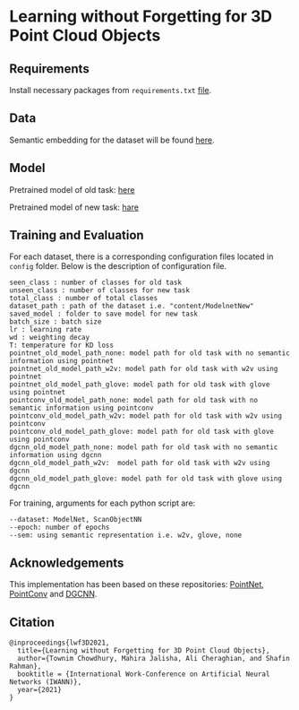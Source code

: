 # Learning without Forgetting for 3D Point Cloud Objects

## Requirements
Install necessary packages from `requirements.txt` [file](./requirements.txt).

## Data
Semantic embedding for the dataset will be found [here](https://drive.google.com/drive/folders/1rqRyRI_i3MVRd_cLEBlmNNvggGBO-lEl?usp=sharing).

## Model
Pretrained model of old task: [here](https://drive.google.com/drive/folders/1rfJQXXCOts024vnBisD5ITCaGRSVeKSt?usp=sharing)

Pretrained model of new task: [hare](https://drive.google.com/drive/folders/1mYmwUTHscR3pdP8MJGHGM7bwO1VWlZqy?usp=sharing)

## Training and Evaluation
For each dataset, there is a corresponding configuration files located in `config` folder. Below is the description of configuration file.
```
seen_class : number of classes for old task
unseen_class : number of classes for new task
total_class : number of total classes
dataset_path : path of the dataset i.e. "content/ModelnetNew"
saved_model : folder to save model for new task
batch_size : batch size
lr : learning rate
wd : weighting decay
T: temperature for KD loss
pointnet_old_model_path_none: model path for old task with no semantic information using pointnet
pointnet_old_model_path_w2v: model path for old task with w2v using pointnet
pointnet_old_model_path_glove: model path for old task with glove using pointnet
pointconv_old_model_path_none: model path for old task with no semantic information using pointconv
pointconv_old_model_path_w2v: model path for old task with w2v using pointconv
pointconv_old_model_path_glove: model path for old task with glove using pointconv
dgcnn_old_model_path_none: model path for old task with no semantic information using dgcnn
dgcnn_old_model_path_w2v:  model path for old task with w2v using dgcnn
dgcnn_old_model_path_glove: model path for old task with glove using dgcnn
```

For training, arguments for each python script are:
```
--dataset: ModelNet, ScanObjectNN
--epoch: number of epochs 
--sem: using semantic representation i.e. w2v, glove, none
```

## Acknowledgements
This implementation has been based on these repositories: [PointNet](https://github.com/yanx27/Pointnet_Pointnet2_pytorch), [PointConv](https://github.com/DylanWusee/pointconv_pytorch) and [DGCNN](https://github.com/WangYueFt/dgcnn/tree/master/pytorch).

## Citation
```
@inproceedings{lwf3D2021,
  title={Learning without Forgetting for 3D Point Cloud Objects},
  author={Townim Chowdhury, Mahira Jalisha, Ali Cheraghian, and Shafin Rahman},
  booktitle = {International Work-Conference on Artificial Neural Networks (IWANN)},
  year={2021}
}
```
